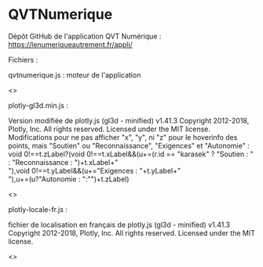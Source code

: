 # QVTNumerique

Dépôt GitHub de l'application QVT Numérique : https://lenumeriqueautrement.fr/appli/

Fichiers :

qvtnumerique.js : moteur de l'application

<>

plotly-gl3d.min.js :

Version modifiée de plotly.js (gl3d - minified) v1.41.3
Copyright 2012-2018, Plotly, Inc. All rights reserved. Licensed under the MIT license.
Modifications pour ne pas afficher "x", "y", ni "z" pour le hoverinfo des points, mais "Soutien" ou "Reconnaissance", "Exigences" et "Autonomie" :
void 0!==t.zLabel?(void 0!==t.xLabel&&(u+=(r.id == "karasek" ? "Soutien : " : "Reconnaissance : ")+t.xLabel+"<br>"),void 0!==t.yLabel&&(u+="Exigences : "+t.yLabel+"<br>"),u+=(u?"Autonomie : ":"")+t.zLabel)

<>

plotly-locale-fr.js :

fichier de localisation en français de plotly.js (gl3d - minified) v1.41.3
Copyright 2012-2018, Plotly, Inc. All rights reserved. Licensed under the MIT license.

<>
